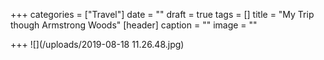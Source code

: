 +++
categories = ["Travel"]
date = ""
draft = true
tags = []
title = "My Trip though Armstrong Woods"
[header]
caption = ""
image = ""

+++
![](/uploads/2019-08-18 11.26.48.jpg)